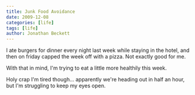```yaml
---
title: Junk Food Avoidance
date: 2009-12-08
categories: [life]
tags: [life]
author: Jonathan Beckett
---
```


I ate burgers for dinner every night last week while staying in the hotel, and then on friday capped the week off with a pizza. Not exactly good for me.

With that in mind, I'm trying to eat a little more healthily this week.

Holy crap I'm tired though... apparently we're heading out in half an hour, but I'm struggling to keep my eyes open.